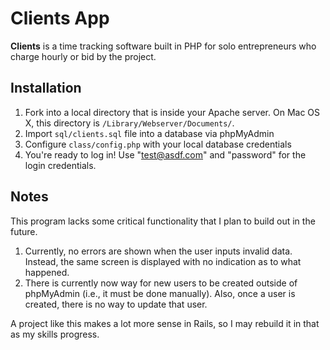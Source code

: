 Clients App
=======

__Clients__ is a time tracking software built in PHP for solo entrepreneurs who charge hourly or bid by the project.

## Installation

1. Fork into a local directory that is inside your Apache server. On Mac OS X, this directory is `/Library/Webserver/Documents/`.
2. Import `sql/clients.sql` file into a database via phpMyAdmin
3.  Configure `class/config.php` with your local database credentials
4. You're ready to log in! Use "test@asdf.com" and "password" for the login credentials. 

## Notes

This program lacks some critical functionality that I plan to build out in the future.

1. Currently, no errors are shown when the user inputs invalid data. Instead, the same screen is displayed with no indication as to what happened. 
2. There is currently now way for new users to be created outside of phpMyAdmin (i.e., it must be done manually). Also, once a user is created, there is no way to update that user.

A project like this makes a lot more sense in Rails, so I may rebuild it in that as my skills progress.